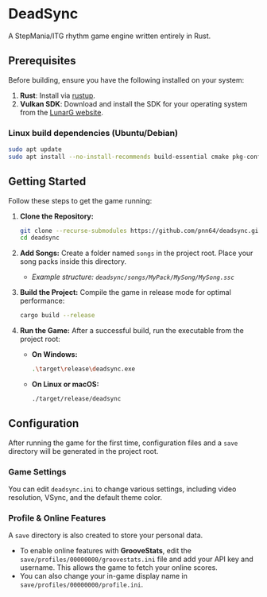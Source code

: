 # DeadSync

A StepMania/ITG rhythm game engine written entirely in Rust.

## Prerequisites

Before building, ensure you have the following installed on your system:

1.  **Rust**: Install via [rustup](https://rustup.rs/).
2.  **Vulkan SDK**: Download and install the SDK for your operating system from the [LunarG website](https://www.lunarg.com/vulkan-sdk/).

### Linux build dependencies (Ubuntu/Debian)
```bash
sudo apt update
sudo apt install --no-install-recommends build-essential cmake pkg-config libudev-dev libasound2-dev libvulkan-dev libgl1-mesa-dev
```

## Getting Started

Follow these steps to get the game running:

1.  **Clone the Repository:**
    ```sh
    git clone --recurse-submodules https://github.com/pnn64/deadsync.git
    cd deadsync
    ```

2.  **Add Songs:**
    Create a folder named `songs` in the project root. Place your song packs inside this directory.
    *   *Example structure: `deadsync/songs/MyPack/MySong/MySong.ssc`*

3.  **Build the Project:**
    Compile the game in release mode for optimal performance:
    ```sh
    cargo build --release
    ```

4.  **Run the Game:**
    After a successful build, run the executable from the project root:

    *   **On Windows:**
        ```sh
        .\target\release\deadsync.exe
        ```
    *   **On Linux or macOS:**
        ```sh
        ./target/release/deadsync
        ```

## Configuration

After running the game for the first time, configuration files and a `save` directory will be generated in the project root.

### Game Settings
You can edit `deadsync.ini` to change various settings, including video resolution, VSync, and the default theme color.

### Profile & Online Features
A `save` directory is also created to store your personal data.

*   To enable online features with **GrooveStats**, edit the `save/profiles/00000000/groovestats.ini` file and add your API key and username. This allows the game to fetch your online scores.
*   You can also change your in-game display name in `save/profiles/00000000/profile.ini`.
